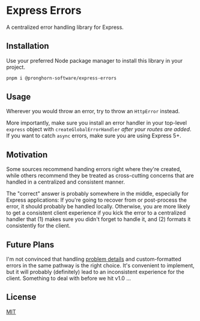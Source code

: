 # Express Errors

A centralized error handling library for Express.

## Installation

Use your preferred Node package manager to install this library in your project.

```bash
pnpm i @pronghorn-software/express-errors
```

## Usage

Wherever you would throw an error, try to throw an `HttpError` instead.

More importantly, make sure you install an error handler in your top-level `express` object with `createGlobalErrorHandler` *after your routes are added*. If you want to catch `async` errors, make sure you are using Express 5+.

## Motivation

Some sources recommend handing errors right where they're created, while others recommend they be treated as cross-cutting concerns that are handled in a centralized and consistent manner.

The "correct" answer is probably somewhere in the middle, especially for Express applications: If you're going to recover from or post-process the error, it should probably be handled locally. Otherwise, you are more likely to get a consistent client experience if you kick the error to a centralized handler that (1) makes sure you didn't forget to handle it, and (2) formats it consistently for the client.

## Future Plans

I'm not convinced that handling [problem details](https://datatracker.ietf.org/doc/html/rfc9457) and custom-formatted errors in the same pathway is the right choice. It's convenient to implement, but it will probably (definitely) lead to an inconsistent experience for the client. Something to deal with before we hit v1.0 ...

## License

[MIT](https://choosealicense.com/licenses/mit/)